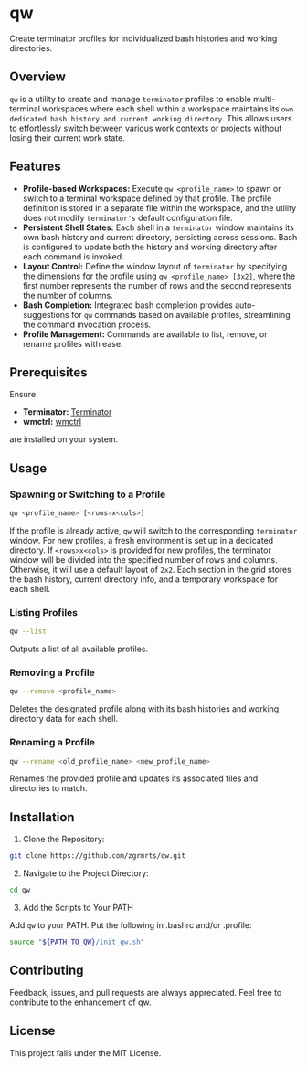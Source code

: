 # qw

Create terminator profiles for individualized bash histories and working directories.

## Overview

`qw` is a utility to create and manage `terminator` profiles to enable multi-terminal workspaces where each shell within a workspace maintains its `own dedicated bash history and current working directory`. This allows users to effortlessly switch between various work contexts or projects without losing their current work state.

## Features

- **Profile-based Workspaces:** Execute `qw <profile_name>` to spawn or switch to a terminal workspace defined by that profile. The profile definition is stored in a separate file within the workspace, and the utility does not modify `terminator's` default configuration file.
- **Persistent Shell States:** Each shell in a `terminator` window maintains its own bash history and current directory, persisting across sessions. Bash is configured to update both the history and working directory after each command is invoked.
- **Layout Control:** Define the window layout of `terminator` by specifying the dimensions for the profile using `qw <profile_name> [3x2]`, where the first number represents the number of rows and the second represents the number of columns.
- **Bash Completion:** Integrated bash completion provides auto-suggestions for `qw` commands based on available profiles, streamlining the command invocation process.
- **Profile Management:** Commands are available to list, remove, or rename profiles with ease.

## Prerequisites

Ensure

- **Terminator:** [Terminator](https://gnome-terminator.org/)
- **wmctrl:** [wmctrl](https://github.com/dancor/wmctrl)

are installed on your system.

## Usage

### Spawning or Switching to a Profile

```bash
qw <profile_name> [<rows>x<cols>]
```

If the profile is already active, `qw` will switch to the corresponding `terminator` window. For new profiles, a fresh environment is set up in a dedicated directory. If `<rows>x<cols>` is provided for new profiles, the terminator window will be divided into the specified number of rows and columns. Otherwise, it will use a default layout of `2x2`. Each section in the grid stores the bash history, current directory info, and a temporary workspace for each shell.

### Listing Profiles

```bash
qw --list
```

Outputs a list of all available profiles.

### Removing a Profile
```bash
qw --remove <profile_name>
```

Deletes the designated profile along with its bash histories and working directory data for each shell.

### Renaming a Profile
```bash
qw --rename <old_profile_name> <new_profile_name>
```

Renames the provided profile and updates its associated files and directories to match.

## Installation

1. Clone the Repository:

```bash
git clone https://github.com/zgrmrts/qw.git
```

2. Navigate to the Project Directory:

```bash
cd qw
```

3. Add the Scripts to Your PATH

Add `qw` to your PATH. Put the following in .bashrc and/or .profile:

```bash
source "${PATH_TO_QW}/init_qw.sh"
```

## Contributing

Feedback, issues, and pull requests are always appreciated. Feel free to contribute to the enhancement of qw.

## License

This project falls under the MIT License.





